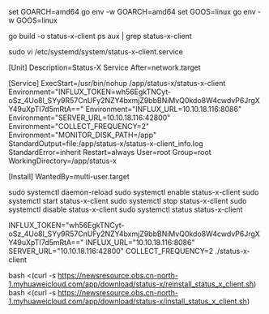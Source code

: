 

set GOARCH=amd64
go env -w GOARCH=amd64
set GOOS=linux
go env -w GOOS=linux

go build -o status-x-client
ps aux | grep status-x-client


sudo vi /etc/systemd/system/status-x-client.service

[Unit]
Description=Status-X Service
After=network.target

[Service]
ExecStart=/usr/bin/nohup /app/status-x/status-x-client
Environment="INFLUX_TOKEN=wh56EgkTNCyt-oSz_4Uo8l_SYy9R57CnUFy2NZY4bxmjZ9bbBNiMvQ0kdo8W4cwdvP6JrgXY49uXpTI7d5mRtA=="
Environment="INFLUX_URL=10.10.18.116:8086"
Environment="SERVER_URL=10.10.18.116:42800"
Environment="COLLECT_FREQUENCY=2"
Environment="MONITOR_DISK_PATH=/app"
StandardOutput=file:/app/status-x/status-x-client_info.log
StandardError=inherit
Restart=always
User=root
Group=root
WorkingDirectory=/app/status-x

[Install]
WantedBy=multi-user.target

sudo systemctl daemon-reload
sudo systemctl enable status-x-client
sudo systemctl start status-x-client
sudo systemctl stop status-x-client
sudo systemctl disable status-x-client
sudo systemctl status status-x-client




INFLUX_TOKEN="wh56EgkTNCyt-oSz_4Uo8l_SYy9R57CnUFy2NZY4bxmjZ9bbBNiMvQ0kdo8W4cwdvP6JrgXY49uXpTI7d5mRtA==" INFLUX_URL="10.10.18.116:8086" SERVER_URL="10.10.18.116:42800" COLLECT_FREQUENCY=2 ./status-x-client


bash <(curl -s https://newsresource.obs.cn-north-1.myhuaweicloud.com/app/download/status-x/reinstall_status_x_client.sh)
bash <(curl -s https://newsresource.obs.cn-north-1.myhuaweicloud.com/app/download/status-x/install_status_x_client.sh)
